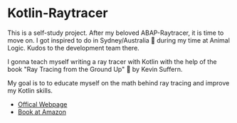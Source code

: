 # Kotlin-Raytracer

This is a self-study project. After my beloved ABAP-Raytracer, it is time to move on. I got inspired to do in Sydney/Australia 🐨 during my time at Animal Logic. Kudos to the development team there.

I gonna teach myself writing a ray tracer with Kotlin with the help of the book "Ray Tracing from the Ground Up" 📗 by Kevin Suffern.

My goal is to to educate myself on the math behind ray tracing and improve my Kotlin skills.

* [Offical Webpage](https://web.archive.org/web/20210426101147/http://www.raytracegroundup.com/index.html)
* [Book at Amazon](https://www.amazon.com/gp/product/1568812728/sr=8-1/qid=1191938342/ref=olp_product_details/103-8287340-1623806?ie=UTF8&me=&qid=1191938342&sr=8-1&seller=)
